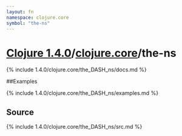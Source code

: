 ```yaml
---
layout: fn
namespace: clojure.core
symbol: "the-ns"
---
```


# [Clojure 1.4.0](../../)/[clojure.core](../)/the-ns

{% include 1.4.0/clojure.core/the_DASH_ns/docs.md %}

##Examples

{% include 1.4.0/clojure.core/the_DASH_ns/examples.md %}
## Source
{% include 1.4.0/clojure.core/the_DASH_ns/src.md %}

